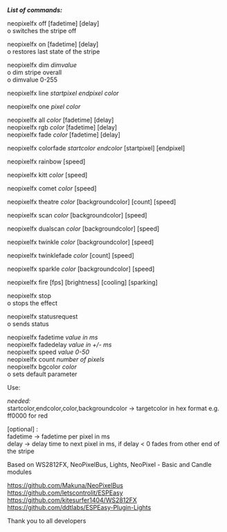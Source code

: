 <i><b>List of commands:</b></i><br>

neopixelfx off [fadetime] [delay]<br>
o switches the stripe off<br>

neopixelfx on [fadetime] [delay]<br>
o restores last state of the stripe<br>

neopixelfx dim <i>dimvalue</i><br>
o dim stripe overall<br>
o dimvalue 0-255<br>

neopixelfx line <i>startpixel endpixel color</i><br>

neopixelfx one <i>pixel color</i><br>

neopixelfx all <i>color</i> [fadetime] [delay]<br>
neopixelfx rgb <i>color</i> [fadetime] [delay]<br>
neopixelfx fade <i>color</i> [fadetime] [delay]<br>

neopixelfx colorfade <i>startcolor endcolor</i> [startpixel] [endpixel]<br>

neopixelfx rainbow [speed]<br>

neopixelfx kitt <i>color</i> [speed]<br>

neopixelfx comet <i>color</i> [speed]<br>

neopixelfx theatre <i>color</i> [backgroundcolor] [count] [speed]<br>

neopixelfx scan <i>color</i> [backgroundcolor] [speed]<br>

neopixelfx dualscan <i>color</i> [backgroundcolor] [speed]<br>

neopixelfx twinkle <i>color</i> [backgroundcolor] [speed]<br>

neopixelfx twinklefade <i>color</i> [count] [speed]<br>

neopixelfx sparkle <i>color</i> [backgroundcolor] [speed]<br>

neopixelfx fire [fps] [brightness] [cooling] [sparking]<br>

neopixelfx stop<br>
o stops the effect<br>

neopixelfx statusrequest<br>
o sends status<br>
	
neopixelfx fadetime <i>value in ms</i><br>
neopixelfx fadedelay <i>value in +/- ms</i><br>
neopixelfx speed <i>value 0-50</i><br>
neopixelfx count <i>number of pixels</i><br>
neopixelfx bgcolor <i>color</i><br>
o sets default parameter

Use:<br>

<i>needed:</i><br>
startcolor,endcolor,color,backgroundcolor -> targetcolor in hex format e.g. ff0000 for red<br>

[optional] : <br>
fadetime ->  fadetime per pixel in ms<br>
delay ->  delay time to next pixel in ms, if delay < 0 fades from other end of the stripe<br>


Based on WS2812FX, NeoPixelBus, Lights, NeoPixel - Basic and Candle modules<br>

https://github.com/Makuna/NeoPixelBus<br>
https://github.com/letscontrolit/ESPEasy<br>
https://github.com/kitesurfer1404/WS2812FX<br>
https://github.com/ddtlabs/ESPEasy-Plugin-Lights<br>

Thank you to all developers
